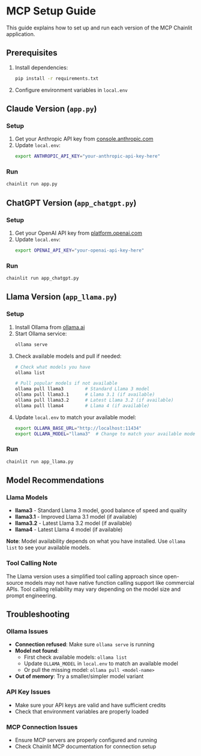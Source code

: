 # MCP Setup Guide

This guide explains how to set up and run each version of the MCP Chainlit application.

## Prerequisites

1. Install dependencies:
   ```bash
   pip install -r requirements.txt
   ```

2. Configure environment variables in `local.env`

## Claude Version (`app.py`)

### Setup
1. Get your Anthropic API key from [console.anthropic.com](https://console.anthropic.com)
2. Update `local.env`:
   ```bash
   export ANTHROPIC_API_KEY="your-anthropic-api-key-here"
   ```

### Run
```bash
chainlit run app.py
```

## ChatGPT Version (`app_chatgpt.py`)

### Setup
1. Get your OpenAI API key from [platform.openai.com](https://platform.openai.com/api-keys)
2. Update `local.env`:
   ```bash
   export OPENAI_API_KEY="your-openai-api-key-here"
   ```

### Run
```bash
chainlit run app_chatgpt.py
```

## Llama Version (`app_llama.py`)

### Setup
1. Install Ollama from [ollama.ai](https://ollama.ai/)
2. Start Ollama service:
   ```bash
   ollama serve
   ```
3. Check available models and pull if needed:
   ```bash
   # Check what models you have
   ollama list
   
   # Pull popular models if not available
   ollama pull llama3        # Standard Llama 3 model
   ollama pull llama3.1      # Llama 3.1 (if available)
   ollama pull llama3.2      # Latest Llama 3.2 (if available)
   ollama pull llama4        # Llama 4 (if available)
   ```
4. Update `local.env` to match your available model:
   ```bash
   export OLLAMA_BASE_URL="http://localhost:11434"
   export OLLAMA_MODEL="llama3"  # Change to match your available model
   ```

### Run
```bash
chainlit run app_llama.py
```

## Model Recommendations

### Llama Models
- **llama3** - Standard Llama 3 model, good balance of speed and quality
- **llama3.1** - Improved Llama 3.1 model (if available)
- **llama3.2** - Latest Llama 3.2 model (if available)
- **llama4** - Latest Llama 4 model (if available)

**Note**: Model availability depends on what you have installed. Use `ollama list` to see your available models.

### Tool Calling Note
The Llama version uses a simplified tool calling approach since open-source models may not have native function calling support like commercial APIs. Tool calling reliability may vary depending on the model size and prompt engineering.

## Troubleshooting

### Ollama Issues
- **Connection refused**: Make sure `ollama serve` is running
- **Model not found**: 
  - First check available models: `ollama list`
  - Update `OLLAMA_MODEL` in `local.env` to match an available model
  - Or pull the missing model: `ollama pull <model-name>`
- **Out of memory**: Try a smaller/simpler model variant

### API Key Issues
- Make sure your API keys are valid and have sufficient credits
- Check that environment variables are properly loaded

### MCP Connection Issues
- Ensure MCP servers are properly configured and running
- Check Chainlit MCP documentation for connection setup
